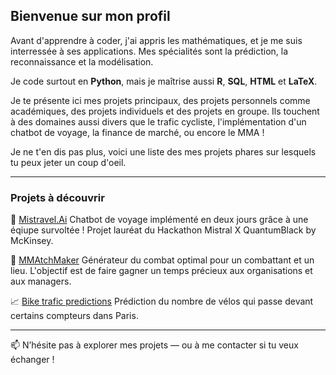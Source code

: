 ## Bienvenue sur mon profil

Avant d'apprendre à coder, j'ai appris les mathématiques, et je me suis interressée à ses applications. Mes spécialités sont la prédiction, la reconnaissance et la modélisation.

Je code surtout en **Python**, mais je maîtrise aussi **R**, **SQL**, **HTML** et **LaTeX**. 

Je te présente ici mes projets principaux, des projets personnels comme académiques, des projets individuels et des projets en groupe. Ils touchent à des domaines aussi divers que le trafic cycliste, l'implémentation d'un chatbot de voyage, la finance de marché, ou encore le MMA ! 

Je ne t'en dis pas plus, voici une liste des mes projets phares sur lesquels tu peux jeter un coup d'oeil. 

---

### Projets à découvrir

🛫 [Mistravel.Ai](https://github.com/lusxvr/mistravel-ai) Chatbot de voyage implémenté en deux jours grâce à une éqiupe survoltée ! Projet lauréat du Hackathon Mistral X QuantumBlack by McKinsey.

🥊 [MMAtchMaker](https://github.com/dianemans/mmatchmaker) Générateur du combat optimal pour un combattant et un lieu. L'objectif est de faire gagner un temps précieux aux organisations et aux managers. 

📈 [Bike trafic predictions](https://github.com/dianemans/bike_count_ldmh) Prédiction du nombre de vélos qui passe devant certains compteurs dans Paris. 


---

📫 N’hésite pas à explorer mes projets — ou à me contacter si tu veux échanger !

